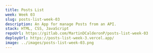 ```yaml
---
title: Posts List
week: Week 03
slug: posts-list-week-03
description: An App for manage Posts from an API.
stack: HTML, CSS, JavaScript
repoUrl: https://gitlab.com/MartinDCalderonP/posts-list-week-03
deployUrl: https://posts-list-week-3.vercel.app/
image: ../images/posts-list-week-03.png
---
```

